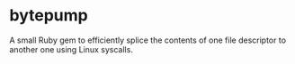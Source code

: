 # bytepump
A small Ruby gem to efficiently splice the contents of one file descriptor to another one using Linux syscalls.
